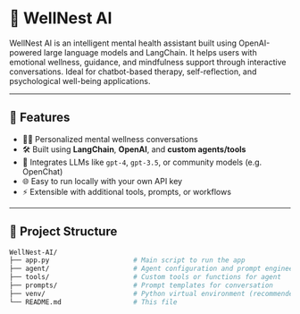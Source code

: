 # 🧠 WellNest AI

WellNest AI is an intelligent mental health assistant built using OpenAI-powered large language models and LangChain. It helps users with emotional wellness, guidance, and mindfulness support through interactive conversations. Ideal for chatbot-based therapy, self-reflection, and psychological well-being applications.

---

## 🌟 Features

- 🧘‍♀️ Personalized mental wellness conversations
- 🛠 Built using **LangChain**, **OpenAI**, and **custom agents/tools**
- 🧠 Integrates LLMs like `gpt-4`, `gpt-3.5`, or community models (e.g. OpenChat)
- 🌐 Easy to run locally with your own API key
- ⚡ Extensible with additional tools, prompts, or workflows

---

## 📂 Project Structure

```bash
WellNest-AI/
├── app.py                     # Main script to run the app
├── agent/                     # Agent configuration and prompt engineering
├── tools/                     # Custom tools or functions for agent
├── prompts/                   # Prompt templates for conversation
├── venv/                      # Python virtual environment (recommended)
└── README.md                  # This file
